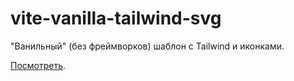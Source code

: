 # vite-vanilla-tailwind-svg

"Ванильный" (без фреймворков) шаблон с Tailwind и иконками.

[Посмотреть](https://yababay.github.io/vite-vanilla-tailwind-svg).
